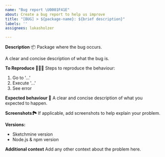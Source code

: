 ```yaml
---
name: "Bug report \U0001F41E"
about: Create a bug report to help us improve
title: "[BUG] > ${package-name}: ${brief description}"
labels: ''
assignees: lukasholzer

---
```


**Description**
📦 Package where the bug occurs.

A clear and concise description of what the bug is.

**To Reproduce 🕵🏻‍♂️**
Steps to reproduce the behaviour:
1. Go to '...'
2. Execute '...'
3. See error

**Expected behaviour 🌈**
A clear and concise description of what you expected to happen.

**Screenshots🏞**
If applicable, add screenshots to help explain your problem.

**Versions:**
 - Sketchmine version
 - Node.js & npm version

**Additional context**
Add any other context about the problem here.

